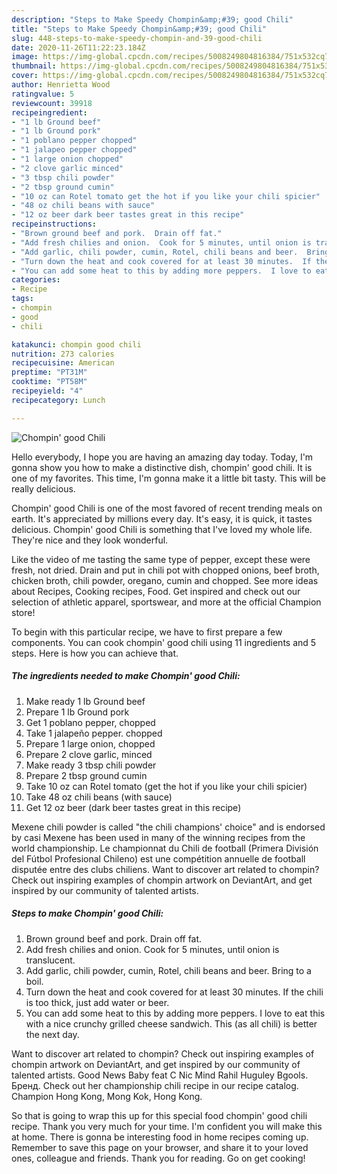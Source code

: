 ```yaml
---
description: "Steps to Make Speedy Chompin&amp;#39; good Chili"
title: "Steps to Make Speedy Chompin&amp;#39; good Chili"
slug: 448-steps-to-make-speedy-chompin-and-39-good-chili
date: 2020-11-26T11:22:23.184Z
image: https://img-global.cpcdn.com/recipes/5008249804816384/751x532cq70/chompin-good-chili-recipe-main-photo.jpg
thumbnail: https://img-global.cpcdn.com/recipes/5008249804816384/751x532cq70/chompin-good-chili-recipe-main-photo.jpg
cover: https://img-global.cpcdn.com/recipes/5008249804816384/751x532cq70/chompin-good-chili-recipe-main-photo.jpg
author: Henrietta Wood
ratingvalue: 5
reviewcount: 39918
recipeingredient:
- "1 lb Ground beef"
- "1 lb Ground pork"
- "1 poblano pepper chopped"
- "1 jalapeo pepper chopped"
- "1 large onion chopped"
- "2 clove garlic minced"
- "3 tbsp chili powder"
- "2 tbsp ground cumin"
- "10 oz can Rotel tomato get the hot if you like your chili spicier"
- "48 oz chili beans with sauce"
- "12 oz beer dark beer tastes great in this recipe"
recipeinstructions:
- "Brown ground beef and pork.  Drain off fat."
- "Add fresh chilies and onion.  Cook for 5 minutes, until onion is translucent."
- "Add garlic, chili powder, cumin, Rotel, chili beans and beer.  Bring to a boil."
- "Turn down the heat and cook covered for at least 30 minutes.  If the chili is too thick,  just add water or beer."
- "You can add some heat to this by adding more peppers.  I love to eat this with a nice crunchy grilled cheese sandwich. This (as all chili) is better the next day."
categories:
- Recipe
tags:
- chompin
- good
- chili

katakunci: chompin good chili 
nutrition: 273 calories
recipecuisine: American
preptime: "PT31M"
cooktime: "PT58M"
recipeyield: "4"
recipecategory: Lunch

---
```



![Chompin&#39; good Chili](https://img-global.cpcdn.com/recipes/5008249804816384/751x532cq70/chompin-good-chili-recipe-main-photo.jpg)

Hello everybody, I hope you are having an amazing day today. Today, I'm gonna show you how to make a distinctive dish, chompin&#39; good chili. It is one of my favorites. This time, I'm gonna make it a little bit tasty. This will be really delicious.

Chompin&#39; good Chili is one of the most favored of recent trending meals on earth. It's appreciated by millions every day. It's easy, it is quick, it tastes delicious. Chompin&#39; good Chili is something that I've loved my whole life. They're nice and they look wonderful.

Like the video of me tasting the same type of pepper, except these were fresh, not dried. Drain and put in chili pot with chopped onions, beef broth, chicken broth, chili powder, oregano, cumin and chopped. See more ideas about Recipes, Cooking recipes, Food. Get inspired and check out our selection of athletic apparel, sportswear, and more at the official Champion store!


To begin with this particular recipe, we have to first prepare a few components. You can cook chompin&#39; good chili using 11 ingredients and 5 steps. Here is how you can achieve that.

<!--inarticleads1-->

##### The ingredients needed to make Chompin&#39; good Chili:

1. Make ready 1 lb Ground beef
1. Prepare 1 lb Ground pork
1. Get 1 poblano pepper, chopped
1. Take 1 jalapeño pepper. chopped
1. Prepare 1 large onion, chopped
1. Prepare 2 clove garlic, minced
1. Make ready 3 tbsp chili powder
1. Prepare 2 tbsp ground cumin
1. Take 10 oz can Rotel tomato (get the hot if you like your chili spicier)
1. Take 48 oz chili beans (with sauce)
1. Get 12 oz beer (dark beer tastes great in this recipe)


Mexene chili powder is called &#34;the chili champions&#39; choice&#34; and is endorsed by casi Mexene has been used in many of the winning recipes from the world championship. Le championnat du Chili de football (Primera División del Fútbol Profesional Chileno) est une compétition annuelle de football disputée entre des clubs chiliens. Want to discover art related to chompin? Check out inspiring examples of chompin artwork on DeviantArt, and get inspired by our community of talented artists. 

<!--inarticleads2-->

##### Steps to make Chompin&#39; good Chili:

1. Brown ground beef and pork.  Drain off fat.
1. Add fresh chilies and onion.  Cook for 5 minutes, until onion is translucent.
1. Add garlic, chili powder, cumin, Rotel, chili beans and beer.  Bring to a boil.
1. Turn down the heat and cook covered for at least 30 minutes.  If the chili is too thick,  just add water or beer.
1. You can add some heat to this by adding more peppers.  I love to eat this with a nice crunchy grilled cheese sandwich. This (as all chili) is better the next day.


Want to discover art related to chompin? Check out inspiring examples of chompin artwork on DeviantArt, and get inspired by our community of talented artists. Good News Baby feat C Nic Mind Rahil Huguley Bgools. Бренд. Check out her championship chili recipe in our recipe catalog. Champion Hong Kong, Mong Kok, Hong Kong. 

So that is going to wrap this up for this special food chompin&#39; good chili recipe. Thank you very much for your time. I'm confident you will make this at home. There is gonna be interesting food in home recipes coming up. Remember to save this page on your browser, and share it to your loved ones, colleague and friends. Thank you for reading. Go on get cooking!
